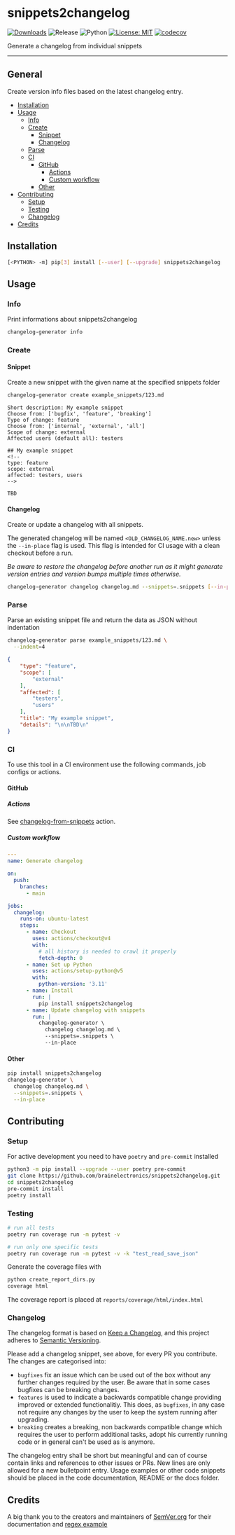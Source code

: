 # snippets2changelog

[![Downloads](https://pepy.tech/badge/snippets2changelog)](https://pepy.tech/project/snippets2changelog)
![Release](https://img.shields.io/github/v/release/brainelectronics/snippets2changelog?include_prereleases&color=success)
![Python](https://img.shields.io/badge/python3-Ok-green.svg)
[![License: MIT](https://img.shields.io/badge/License-MIT-yellow.svg)](https://opensource.org/licenses/MIT)
[![codecov](https://codecov.io/github/brainelectronics/snippets2changelog/branch/main/graph/badge.svg)](https://app.codecov.io/github/brainelectronics/snippets2changelog)

Generate a changelog from individual snippets

---------------


## General

Create version info files based on the latest changelog entry.

<!-- MarkdownTOC -->

- [Installation](#installation)
- [Usage](#usage)
  - [Info](#info)
  - [Create](#create)
    - [Snippet](#snippet)
    - [Changelog](#changelog)
  - [Parse](#parse)
  - [CI](#ci)
    - [GitHub](#github)
      - [Actions](#actions)
      - [Custom workflow](#custom-workflow)
    - [Other](#other)
- [Contributing](#contributing)
  - [Setup](#setup)
  - [Testing](#testing)
  - [Changelog](#changelog-1)
- [Credits](#credits)

<!-- /MarkdownTOC -->

## Installation

```bash
[<PYTHON> -m] pip[3] install [--user] [--upgrade] snippets2changelog
```

## Usage

### Info

Print informations about snippets2changelog

```bash
changelog-generator info
```

### Create
#### Snippet

Create a new snippet with the given name at the specified snippets folder

```bash
changelog-generator create example_snippets/123.md
```

```
Short description: My example snippet
Choose from: ['bugfix', 'feature', 'breaking']
Type of change: feature
Choose from: ['internal', 'external', 'all']
Scope of change: external
Affected users (default all): testers
```

```
## My example snippet
<!--
type: feature
scope: external
affected: testers, users
-->

TBD

```

#### Changelog

Create or update a changelog with all snippets.

The generated changelog will be named `<OLD_CHANGELOG_NAME.new>` unless the
`--in-place` flag is used. This flag is intended for CI usage with a clean
checkout before a run.

*Be aware to restore the changelog before another run as it might generate
version entries and version bumps multiple times otherwise.*

```bash
changelog-generator changelog changelog.md --snippets=.snippets [--in-place]
```

### Parse

Parse an existing snippet file and return the data as JSON without indentation

```bash
changelog-generator parse example_snippets/123.md \
  --indent=4
```

```json
{
    "type": "feature",
    "scope": [
        "external"
    ],
    "affected": [
        "testers",
        "users"
    ],
    "title": "My example snippet",
    "details": "\n\nTBD\n"
}
```

### CI

To use this tool in a CI environment use the following commands, job configs or
actions.

#### GitHub
##### Actions
See [changelog-from-snippets](https://github.com/brainelectronics/changelog-from-snippets) action.

##### Custom workflow

```yaml
---
name: Generate changelog

on:
  push:
    branches:
      - main

jobs:
  changelog:
    runs-on: ubuntu-latest
    steps:
      - name: Checkout
        uses: actions/checkout@v4
        with:
          # all history is needed to crawl it properly
          fetch-depth: 0
      - name: Set up Python
        uses: actions/setup-python@v5
        with:
          python-version: '3.11'
      - name: Install
        run: |
          pip install snippets2changelog
      - name: Update changelog with snippets
        run: |
          changelog-generator \
            changelog changelog.md \
            --snippets=.snippets \
            --in-place
```

#### Other

```bash
pip install snippets2changelog
changelog-generator \
  changelog changelog.md \
  --snippets=.snippets \
  --in-place
```

## Contributing

### Setup

For active development you need to have `poetry` and `pre-commit` installed

```bash
python3 -m pip install --upgrade --user poetry pre-commit
git clone https://github.com/brainelectronics/snippets2changelog.git
cd snippets2changelog
pre-commit install
poetry install
```

### Testing

```bash
# run all tests
poetry run coverage run -m pytest -v

# run only one specific tests
poetry run coverage run -m pytest -v -k "test_read_save_json"
```

Generate the coverage files with

```bash
python create_report_dirs.py
coverage html
```

The coverage report is placed at `reports/coverage/html/index.html`

### Changelog

The changelog format is based on [Keep a Changelog][ref-keep-a-changelog], and
this project adheres to [Semantic Versioning][ref-semantic-versioning].

Please add a changelog snippet, see above, for every PR you contribute. The
changes are categorised into:

- `bugfixes` fix an issue which can be used out of the box without any further
changes required by the user. Be aware that in some cases bugfixes can be
breaking changes.
- `features` is used to indicate a backwards compatible change providing
improved or extended functionalitiy. This does, as `bugfixes`, in any case
not require any changes by the user to keep the system running after upgrading.
- `breaking` creates a breaking, non backwards compatible change which
requires the user to perform additional tasks, adopt his currently running
code or in general can't be used as is anymore.

The changelog entry shall be short but meaningful and can of course contain
links and references to other issues or PRs. New lines are only allowed for a
new bulletpoint entry. Usage examples or other code snippets should be placed
in the code documentation, README or the docs folder.

## Credits

A big thank you to the creators and maintainers of [SemVer.org][ref-semver]
for their documentation and [regex example][ref-semver-regex-example]

<!-- Links -->
[ref-keep-a-changelog]: https://keepachangelog.com/en/1.0.0/
[ref-semantic-versioning]: https://semver.org/spec/v2.0.0.html
[ref-semver]: https://semver.org/
[ref-semver-regex-example]: https://regex101.com/r/Ly7O1x/3/
